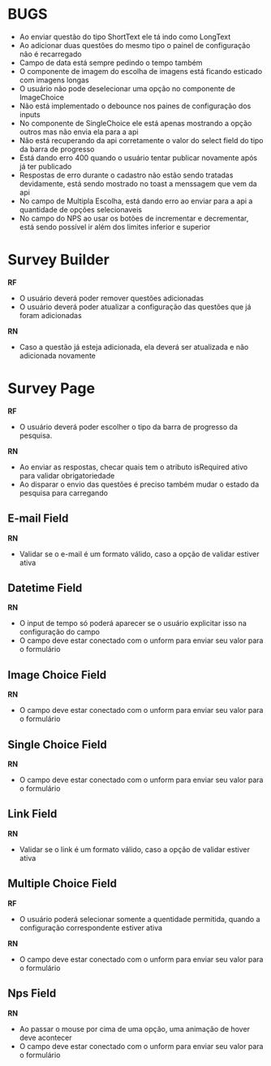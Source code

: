 # BUGS

* Ao enviar questão do tipo ShortText ele tá indo como LongText
* Ao adicionar duas questões do mesmo tipo o painel de configuração não é recarregado
* Campo de data está sempre pedindo o tempo também
* O componente de imagem do escolha de imagens está ficando esticado com imagens longas
* O usuário não pode deselecionar uma opção no componente de ImageChoice
* Não está implementado o debounce nos paines de configuração dos inputs
* No componente de SingleChoice ele está apenas mostrando a opção outros mas não envia ela para a api
* Não está recuperando da api corretamente o valor do select field do tipo da barra de progresso
* Está dando erro 400 quando o usuário tentar publicar novamente após já ter publicado
* Respostas de erro durante o cadastro não estão sendo tratadas devidamente, está sendo mostrado no toast a menssagem que vem da api
* No campo de Multipla Escolha, está dando erro ao enviar para a api a quantidade de opções selecionaveis
* No campo do NPS ao usar os botões de incrementar e decrementar, está sendo possível ir além dos limites inferior e superior


# Survey Builder

**RF**

- O usuário deverá poder remover questões adicionadas
- O usuário deverá poder atualizar a configuração das questões que já foram adicionadas

**RN**

- Caso a questão já esteja adicionada, ela deverá ser atualizada e não adicionada novamente

# Survey Page

**RF**

- O usuário deverá poder escolher o tipo da barra de progresso da pesquisa.

**RN**

- Ao enviar as respostas, checar quais tem o atributo isRequired ativo para validar obrigatoriedade
- Ao disparar o envio das questões é preciso também mudar o estado da pesquisa para carregando

## E-mail Field

**RN**

- Validar se o e-mail é um formato válido, caso a opção de validar estiver ativa

## Datetime Field

**RN**

- O input de tempo só poderá aparecer se o usuário explicitar isso na configuração do campo
- O campo deve estar conectado com o unform para enviar seu valor para o formulário

## Image Choice Field

**RN**

- O campo deve estar conectado com o unform para enviar seu valor para o formulário

## Single Choice Field

**RN**

- O campo deve estar conectado com o unform para enviar seu valor para o formulário

## Link Field

**RN**

- Validar se o link é um formato válido, caso a opção de validar estiver ativa

## Multiple Choice Field

**RF**

- O usuário poderá selecionar somente a quentidade permitida, quando a configuração correspondente estiver ativa

**RN**

- O campo deve estar conectado com o unform para enviar seu valor para o formulário

## Nps Field

**RN**

- Ao passar o mouse por cima de uma opção, uma animação de hover deve acontecer
- O campo deve estar conectado com o unform para enviar seu valor para o formulário
